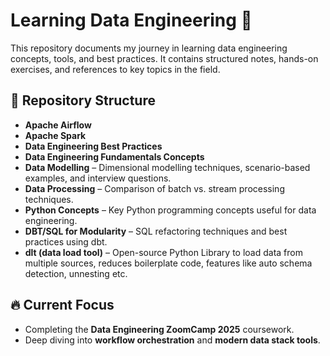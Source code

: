 # Learning Data Engineering 🚀  

This repository documents my journey in learning data engineering concepts, tools, and best practices. It contains structured notes, hands-on exercises, and references to key topics in the field.  

## 📂 Repository Structure  

- **Apache Airflow**   
- **Apache Spark**  
- **Data Engineering Best Practices**  
- **Data Engineering Fundamentals Concepts**   
- **Data Modelling** – Dimensional modelling techniques, scenario-based examples, and interview questions.  
- **Data Processing** – Comparison of batch vs. stream processing techniques.  
- **Python Concepts** – Key Python programming concepts useful for data engineering.  
- **DBT/SQL for Modularity** – SQL refactoring techniques and best practices using dbt.  
- **dlt (data load tool)** – Open-source Python Library to load data from multiple sources, reduces boilerplate code, features like auto schema detection, unnesting etc.

## 🔥 Current Focus  
- Completing the **Data Engineering ZoomCamp 2025** coursework.  
- Deep diving into **workflow orchestration** and **modern data stack tools**.  